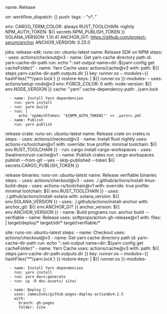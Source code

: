 name: Release

on:
  workflow_dispatch: {}
  push:
    tags:
      - "v*.*.*"

env:
  CARGO_TERM_COLOR: always
  RUST_TOOLCHAIN: nightly
  NPM_AUTH_TOKEN: ${{ secrets.NPM_PUBLISH_TOKEN }}
  SOLANA_VERSION: 1.10.41
  ANCHOR_GIT: https://github.com/project-serum/anchor
  ANCHOR_VERSION: 0.25.0

jobs:
  release-sdk:
    runs-on: ubuntu-latest
    name: Release SDK on NPM
    steps:
      - uses: actions/checkout@v3
      - name: Get yarn cache directory path
        id: yarn-cache-dir-path
        run: echo "::set-output name=dir::$(yarn config get cacheFolder)"
      - name: Yarn Cache
        uses: actions/cache@v3
        with:
          path: ${{ steps.yarn-cache-dir-path.outputs.dir }}
          key: ${{ runner.os }}-modules-${{ hashFiles('**/yarn.lock') }}
          restore-keys: |
            ${{ runner.os }}-modules-
      - uses: actions/setup-node@v3
        env:
          FORCE_COLOR: 0
        with:
          node-version: ${{ env.NODE_VERSION }}
          cache: "yarn"
          cache-dependency-path: ./yarn.lock

      - name: Install Yarn dependencies
        run: yarn install
      - run: yarn build
      - run: |
          echo 'npmAuthToken: "${NPM_AUTH_TOKEN}"' >> .yarnrc.yml
      - name: Publish
        run: yarn publish

  release-crate:
    runs-on: ubuntu-latest
    name: Release crate on crates.io
    steps:
      - uses: actions/checkout@v3
      - name: Install Rust nightly
        uses: actions-rs/toolchain@v1
        with:
          override: true
          profile: minimal
          toolchain: ${{ env.RUST_TOOLCHAIN }}
      - run: cargo install cargo-workspaces
      - uses: Swatinem/rust-cache@v1
      - name: Publish crates
        run: cargo workspaces publish --from-git --yes --skip-published --token ${{ secrets.CARGO_PUBLISH_TOKEN }}

  release-binaries:
    runs-on: ubuntu-latest
    name: Release verifiable binaries
    steps:
      - uses: actions/checkout@v3
      - uses: ./.github/actions/install-linux-build-deps
      - uses: actions-rs/toolchain@v1
        with:
          override: true
          profile: minimal
          toolchain: ${{ env.RUST_TOOLCHAIN }}
      - uses: ./.github/actions/install-solana
        with:
          solana_version: ${{ env.SOLANA_VERSION }}
      - uses: ./.github/actions/install-anchor
        with:
          anchor_git: ${{ env.ANCHOR_GIT }}
          anchor_version: ${{ env.ANCHOR_VERSION }}
      - name: Build programs
        run: anchor build --verifiable
      - name: Release
        uses: softprops/action-gh-release@v1
        with:
          files: |
            target/deploy/*
            target/idl/*
            target/verifiable/*

  site:
    runs-on: ubuntu-latest
    steps:
      - name: Checkout
        uses: actions/checkout@v3
      - name: Get yarn cache directory path
        id: yarn-cache-dir-path
        run: echo "::set-output name=dir::$(yarn config get cacheFolder)"
      - name: Yarn Cache
        uses: actions/cache@v3
        with:
          path: ${{ steps.yarn-cache-dir-path.outputs.dir }}
          key: ${{ runner.os }}-modules-${{ hashFiles('**/yarn.lock') }}
          restore-keys: |
            ${{ runner.os }}-modules-

      - name: Install Yarn dependencies
        run: yarn install
      - run: yarn docs:generate
      - run: cp -R doc-assets/ site/

      - name: Deploy 🚀
        uses: JamesIves/github-pages-deploy-action@v4.2.5
        with:
          branch: gh-pages
          folder: site

